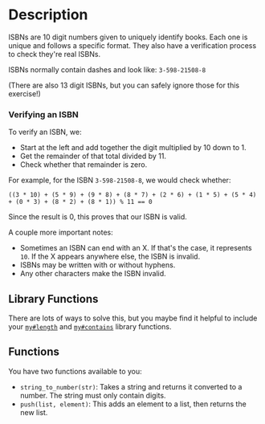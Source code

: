 # Description

ISBNs are 10 digit numbers given to uniquely identify books.
Each one is unique and follows a specific format.
They also have a verification process to check they're real ISBNs.

ISBNs normally contain dashes and look like: `3-598-21508-8`

(There are also 13 digit ISBNs, but you can safely ignore those for this exercise!)

### Verifying an ISBN

To verify an ISBN, we:

- Start at the left and add together the digit multiplied by 10 down to 1.
- Get the remainder of that total divided by 11.
- Check whether that remainder is zero.

For example, for the ISBN `3-598-21508-8`, we would check whether:

```jikiscript
((3 * 10) + (5 * 9) + (9 * 8) + (8 * 7) + (2 * 6) + (1 * 5) + (5 * 4) + (0 * 3) + (8 * 2) + (8 * 1)) % 11 == 0
```

Since the result is 0, this proves that our ISBN is valid.

A couple more important notes:

- Sometimes an ISBN can end with an X. If that's the case, it represents `10`. If the X appears anywhere else, the ISBN is invalid.
- ISBNs may be written with or without hyphens.
- Any other characters make the ISBN invalid.

## Library Functions

There are lots of ways to solve this, but you maybe find it helpful to include your [`my#length`](/bootcamp/custom_functions/length/edit) and [`my#contains`](/bootcamp/custom_functions/contains/edit) library functions.

## Functions

You have two functions available to you:

- `string_to_number(str)`: Takes a string and returns it converted to a number. The string must only contain digits.
- `push(list, element)`: This adds an element to a list, then returns the new list.
